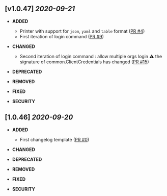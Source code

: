 
## [v1.0.47] _2020-09-21_
- **ADDED**
  - Printer with support for `json`, `yaml` and `table` format
  ([PR #4](https://github.com/cycloidio/youdeploy-cli/pull/4))
  - First iteration of login command 
  ([PR #9](https://github.com/cycloidio/youdeploy-cli/pull/9))

- **CHANGED**
  - Second iteration of login command : allow multiple orgs login
  :warning: the signature of common.ClientCredentials has changed
  ([PR #15](https://github.com/cycloidio/youdeploy-cli/pull/15))

- **DEPRECATED**

- **REMOVED**

- **FIXED**

- **SECURITY**

## [1.0.46] _2020-09-20_
- **ADDED**
  - First changelog template
  ([PR #0](https://github.com/cycloidio/youdeploy-cli/pull/0))

- **CHANGED**

- **DEPRECATED**

- **REMOVED**

- **FIXED**

- **SECURITY**
